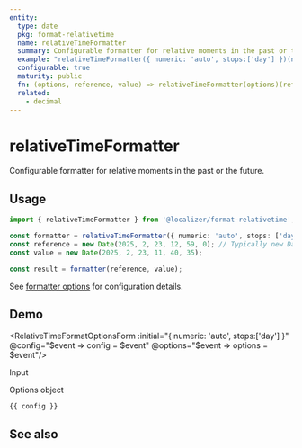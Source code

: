 ```yaml
---
entity:
  type: date
  pkg: format-relativetime
  name: relativeTimeFormatter
  summary: Configurable formatter for relative moments in the past or the future.
  example: "relativeTimeFormatter({ numeric: 'auto', stops:['day'] })(new Date(2025,2,23,11,59,0), new Date(2025, 2, 23, 11, 40, 35))"
  configurable: true
  maturity: public
  fn: (options, reference, value) => relativeTimeFormatter(options)(reference, value)
  related:
    - decimal
---
```


# relativeTimeFormatter <Package name="format-datetime"/>

Configurable formatter for relative moments in the past or the future.

## Usage

```typescript twoslash
import { relativeTimeFormatter } from '@localizer/format-relativetime';

const formatter = relativeTimeFormatter({ numeric: 'auto', stops: ['day'] });
const reference = new Date(2025, 2, 23, 12, 59, 0); // Typically new Date()
const value = new Date(2025, 2, 23, 11, 40, 35);

const result = formatter(reference, value);
```

See [formatter options](./options.md) for configuration details.

## Demo

<script setup>
  import { ref } from 'vue';
  import { NFormItem } from 'naive-ui/es/form';
  import { NDivider } from 'naive-ui/es/divider';
  import { NDatePicker } from 'naive-ui/es/date-picker';
  import RelativeTimeFormatOptionsForm from './RelativeTimeFormatOptionsForm.vue';

  const reference = ref(1742723940000);
  const value = ref(1742722835000);
  const config = ref();
  const options = ref({});
</script>

<EntityDemo :args="[options, reference, value]">

<RelativeTimeFormatOptionsForm :initial="{ numeric: 'auto', stops:['day'] }" @config="$event => config = $event" @options="$event => options = $event"/>

<NDivider title-placement="left">Input</NDivider>
<NFormItem label="Reference">
<NDatePicker v-model:value="reference" type="datetime" />
</NFormItem>
<NFormItem label="Value">
<NDatePicker v-model:value="value" type="datetime" />
</NFormItem>

<NDivider title-placement="left">Options object</NDivider>

```-vue
{{ config }}
```

</EntityDemo>

## See also

<Entities />
